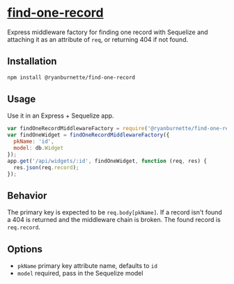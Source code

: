 # [find-one-record](https://github.com/ryanburnette/find-one-record)

Express middleware factory for finding one record with Sequelize and attaching
it as an attribute of `req`, or returning 404 if not found.

## Installation

```bash
npm install @ryanburnette/find-one-record
```

## Usage

Use it in an Express + Sequelize app.

```js
var findOneRecordMiddlewareFactory = require('@ryanburnette/find-one-record');
var findOneWidget = findOneRecordMiddlewareFactory({
  pkName: 'id',
  model: db.Widget
});
app.get('/api/widgets/:id', findOneWidget, function (req, res) {
  res.json(req.record);
});
```

## Behavior

The primary key is expected to be `req.body[pkName]`. If a record isn't found a
404 is returned and the middleware chain is broken. The found record is
`req.record`.

## Options

- `pkName` primary key attribute name, defaults to `id`
- `model` required, pass in the Sequelize model
